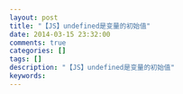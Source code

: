 ```yaml
---
layout: post
title: "【JS】undefined是变量的初始值"
date: 2014-03-15 23:32:00 
comments: true
categories: []
tags: []
description: "【JS】undefined是变量的初始值"
keywords: 
---
```





